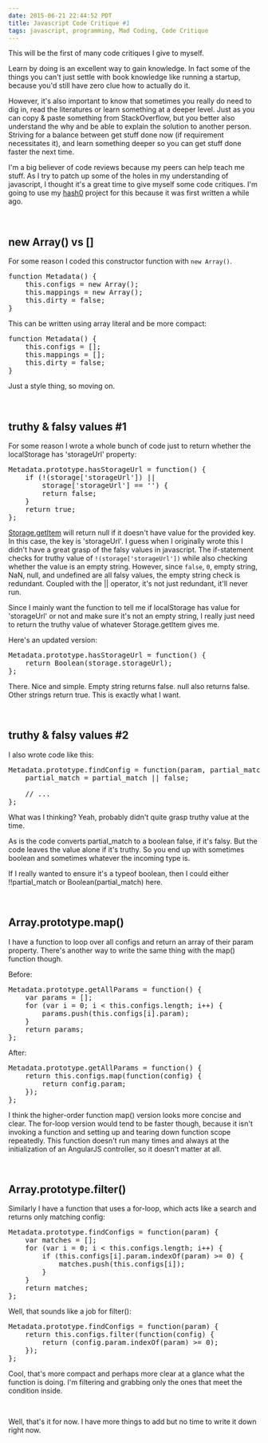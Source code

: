 ```yaml
---
date: 2015-06-21 22:44:52 PDT
title: Javascript Code Critique #1
tags: javascript, programming, Mad Coding, Code Critique
---
```

This will be the first of many code critiques I give to myself.

Learn by doing is an excellent way to gain knowledge. In fact some of the
things you can't just settle with book knowledge like running a startup,
because you'd still have zero clue how to actually do it.

However, it's also important to know that sometimes you really do need to dig
in, read the literatures or learn something at a deeper level. Just as you can
copy & paste something from StackOverflow, but you better also understand the
why and be able to explain the solution to another person. Striving for a
balance between get stuff done now (if requirement necessitates it), and learn
something deeper so you can get stuff done faster the next time.

I'm a big believer of code reviews because my peers can help teach me stuff. As
I try to patch up some of the holes in my understanding of javascript, I thought
it's a great time to give myself some code critiques. I'm going to use my
[hash0][1] project for this because it was first written a while ago.

<br>

## **new Array() vs []**

For some reason I coded this constructor function with `new Array()`.
<pre class="brush:javascript">
function Metadata() {
    this.configs = new Array();
    this.mappings = new Array();
    this.dirty = false;
}
</pre>

This can be written using array literal and be more compact:
<pre class="brush:javascript">
function Metadata() {
    this.configs = [];
    this.mappings = [];
    this.dirty = false;
}
</pre>

Just a style thing, so moving on.

<br>

## **truthy & falsy values #1**

For some reason I wrote a whole bunch of code just to return whether the
localStorage has 'storageUrl' property:
<pre class="brush:javascript">
Metadata.prototype.hasStorageUrl = function() {
    if (!(storage['storageUrl']) ||
        storage['storageUrl'] == '') {
        return false;
    }
    return true;
};
</pre>

[Storage.getItem][2] will return null if it doesn't have value for the provided
key. In this case, the key is 'storageUrl'. I guess when I originally wrote this
I didn't have a great grasp of the falsy values in javascript. The if-statement
checks for truthy value of `!(storage['storageUrl'])` while also checking
whether the value is an empty string. However, since `false`, `0`, empty string,
NaN, null, and undefined are all falsy values, the empty string check is
redundant. Coupled with the || operator, it's not just redundant, it'll never
run.

Since I mainly want the function to tell me if localStorage has value for
'storageUrl' or not and make sure it's not an empty string, I really just need
to return the truthy value of whatever Storage.getItem gives me.

Here's an updated version:
<pre class="brush:javascript">
Metadata.prototype.hasStorageUrl = function() {
    return Boolean(storage.storageUrl);
};
</pre>

There. Nice and simple. Empty string returns false. null also returns false.
Other strings return true. This is exactly what I want.

<br>

## **truthy & falsy values #2**

I also wrote code like this:
<pre class="arush:javascript">
Metadata.prototype.findConfig = function(param, partial_match) {
    partial_match = partial_match || false;

    // ...
};
</pre>

What was I thinking? Yeah, probably didn't quite grasp truthy value at the time.

As is the code converts partial_match to a boolean false, if it's falsy. But the
code leaves the value alone if it's truthy. So you end up with sometimes boolean
and sometimes whatever the incoming type is.

If I really wanted to ensure it's a typeof boolean, then I could either
!!partial_match or Boolean(partial_match) here.

<br>

## **Array.prototype.map()**

I have a function to loop over all configs and return an array of their param
property. There's another way to write the same thing with the map() function
though.

Before:
<pre class="brush:javascript">
Metadata.prototype.getAllParams = function() {
    var params = [];
    for (var i = 0; i < this.configs.length; i++) {
        params.push(this.configs[i].param);
    }
    return params;
};
</pre>

After:
<pre class="brush:javascript">
Metadata.prototype.getAllParams = function() {
    return this.configs.map(function(config) {
        return config.param;
    });
};
</pre>

I think the higher-order function map() version looks more concise and clear.
The for-loop version would tend to be faster though, because it isn't invoking a
function and setting up and tearing down function scope repeatedly. This
function doesn't run many times and always at the initialization of an AngularJS
controller, so it doesn't matter at all.

<br>

## **Array.prototype.filter()**

Similarly I have a function that uses a for-loop, which acts like a search and
returns only matching config:
<pre class="brush:javascript">
Metadata.prototype.findConfigs = function(param) {
    var matches = [];
    for (var i = 0; i < this.configs.length; i++) {
        if (this.configs[i].param.indexOf(param) >= 0) {
            matches.push(this.configs[i]);
        }
    }
    return matches;
};
</pre>

Well, that sounds like a job for filter():
<pre class="brush:javascript">
Metadata.prototype.findConfigs = function(param) {
    return this.configs.filter(function(config) {
        return (config.param.indexOf(param) >= 0);
    });
};
</pre>

Cool, that's more compact and perhaps more clear at a glance what the function
is doing. I'm filtering and grabbing only the ones that meet the condition
inside.

<br>

Well, that's it for now. I have more things to add but no time to write it down
right now.

  [1]: https://github.com/dannysu/hash0
  [2]: https://developer.mozilla.org/en-US/docs/Web/API/Storage/getItem
